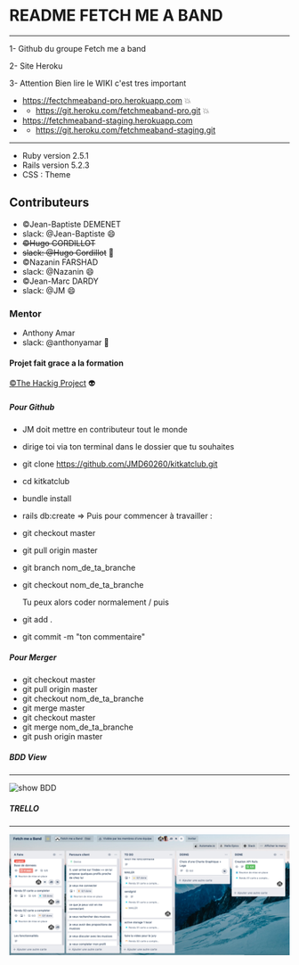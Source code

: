 # README FETCH ME A BAND #

___
1- Github du groupe Fetch me a band

2- Site Heroku

3- Attention Bien lire le WIKI c'est tres important

- <https://fectchmeaband-pro.herokuapp.com> :boom:
- - <https://git.heroku.com/fetchmeaband-pro.git> :boom:
- <https://fetchmeaband-staging.herokuapp.com>
- - <https://git.heroku.com/fetchmeaband-staging.git>

  
___

- Ruby version 2.5.1
- Rails version 5.2.3
- CSS : Theme
  
## Contributeurs ##

- ©Jean-Baptiste DEMENET
- slack: @Jean-Baptiste :smile:
- ~~©Hugo CORDILLOT~~
- ~~slack: @Hugo Cordillot~~ :imp:
- ©Nazanin FARSHAD
- slack: @Nazanin :smile:
- ©Jean-Marc DARDY
- slack: @JM :smile:
  
### Mentor ###

- Anthony Amar
- slack: @anthonyamar :rocket:
  
#### Projet fait grace a la formation ####

[©The Hackig Project](<https://www.thehackingproject.org/fr>) :alien:
  
##### Pour Github #####

- JM doit mettre en contributeur tout le monde
- dirige toi via ton terminal dans le dossier que tu souhaites
- git clone <https://github.com/JMD60260/kitkatclub.git>
- cd kitkatclub
- bundle install
- rails db:create
=> Puis pour commencer à travailler :
- git checkout master
- git pull origin master
- git branch nom_de_ta_branche
- git checkout nom_de_ta_branche
  
  Tu peux alors coder normalement / puis
  
- git add .
- git commit -m "ton commentaire"
  
##### Pour Merger #####

- git checkout master
- git pull origin master
- git checkout nom_de_ta_branche
- git merge master
- git checkout master
- git merge nom_de_ta_branche
- git push origin master

##### BDD View #####

___
![show BDD](app/assets/images/BDD2.png)

##### TRELLO #####

___
![Trello](app/assets/images/Trello.png)

